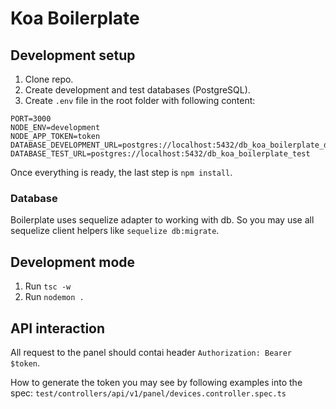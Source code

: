 # Koa Boilerplate

## Development setup
1. Clone repo.
3. Create development and test databases (PostgreSQL).
4. Create `.env` file in the root folder with following content:

```
PORT=3000
NODE_ENV=development
NODE_APP_TOKEN=token
DATABASE_DEVELOPMENT_URL=postgres://localhost:5432/db_koa_boilerplate_development
DATABASE_TEST_URL=postgres://localhost:5432/db_koa_boilerplate_test
```

Once everything is ready, the last step is `npm install`.

### Database
Boilerplate uses sequelize adapter to working with db. So you may use all sequelize client helpers like `sequelize db:migrate`.

## Development mode
1. Run `tsc -w`
2. Run `nodemon .`


## API interaction
All request to the panel should contai header `Authorization: Bearer $token`.

How to generate the token you may see by following examples into the spec: `test/controllers/api/v1/panel/devices.controller.spec.ts`
